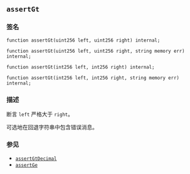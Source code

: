 ## `assertGt`

### 签名

```solidity
function assertGt(uint256 left, uint256 right) internal;
```

```solidity
function assertGt(uint256 left, uint256 right, string memory err) internal;
```

```solidity
function assertGt(int256 left, int256 right) internal;
```

```solidity
function assertGt(int256 left, int256 right, string memory err) internal;
```

### 描述

断言 `left` 严格大于 `right`。

可选地在回退字符串中包含错误消息。

### 参见

- [`assertGtDecimal`](./assertGtDecimal.md)
- [`assertGe`](./assertGe.md)